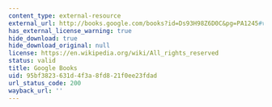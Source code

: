 ```yaml
---
content_type: external-resource
external_url: http://books.google.com/books?id=Ds93H98Z6D0C&pg=PA1245#v=onepage
has_external_license_warning: true
hide_download: true
hide_download_original: null
license: https://en.wikipedia.org/wiki/All_rights_reserved
status: valid
title: Google Books
uid: 95bf3823-631d-4f3a-8fd8-21f0ee23fdad
url_status_code: 200
wayback_url: ''
---
```

